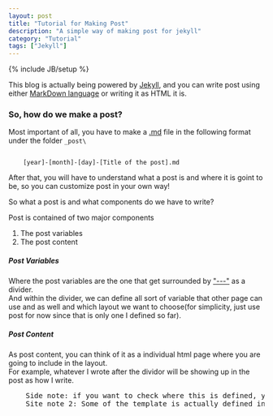 ```yaml
---
layout: post
title: "Tutorial for Making Post"
description: "A simple way of making post for jekyll"
category: "Tutorial"
tags: ["Jekyll"]
---
```

{% include JB/setup %}

<p>
    This blog is actually being powered by <a tooltip="Click here to check out what Jekyll is" href="http://jekyllrb.com/">Jekyll</a>, and you can write post using either <a tooltip="Click here to check out the syntax for markdown" href="http://daringfireball.net/projects/markdown/">MarkDown language</a> or writing it as <a tooltip="HTML as what you learn in CS 320!">HTML</a> it is.
</p>

<h3>So, how do we make a post?</h3>

<p>
    Most important of all, you have to make a <a tooltip="for markdown file" href="">.md</a> file in the following format under the folder <code>_post\</code>
</p>
<code>
    [year]-[month]-[day]-[Title of the post].md
</code>

<p>
    After that, you will have to understand what a post is and where it is goint to be, so you can customize post in your own way!
</p>
<p>
    So what a post is and what components do we have to write?
</p>
<p>
    Post is contained of two major components
</p>
<ol>
    <li> The post variables </li>
    <li> The post content </li>
</ol>
<h5> Post Variables </h5>
<p>
    Where the post variables are the one that get surrounded by <a tooltip="This is important divider!" href="">"---"</a> as a divider. <br>
    And within the divider, we can define all sort of variable that other page can use and as well and which layout we want to choose(for simplicity, just use post for now since that is only one I defined so far).
</p>
<h5> Post Content </h5>
<p>
    As post content, you can think of it as a individual html page where you are going to include in the layout. <br>
    For example, whatever I wrote after the dividor will be showing up in the post as how I write.
</p>
<pre>
    Side note: if you want to check where this is defined, you can take a look over \_layouts\post.html
    Site note 2: Some of the template is actually defined in liquid syntax, so if you dont understand, dont worry about it, just think of it like how JSP page works with template.
</pre>